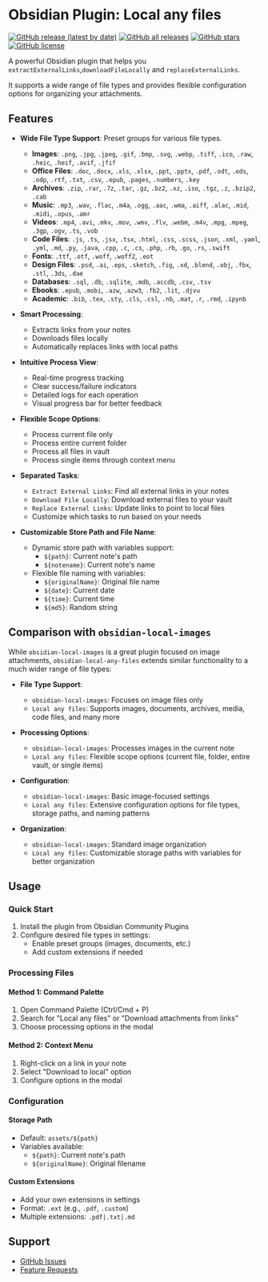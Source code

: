 # Obsidian Plugin: Local any files

[![GitHub release (latest by date)](https://img.shields.io/github/v/release/ShermanTsang/obsidian-local-any-files)](https://github.com/ShermanTsang/obsidian-local-any-files/releases/latest)
[![GitHub all releases](https://img.shields.io/github/downloads/ShermanTsang/obsidian-local-any-files/total)](https://github.com/ShermanTsang/obsidian-local-any-files/releases)
[![GitHub stars](https://img.shields.io/github/stars/ShermanTsang/obsidian-local-any-files)](https://github.com/ShermanTsang/obsidian-local-any-files/stargazers)
[![GitHub license](https://img.shields.io/github/license/ShermanTsang/obsidian-local-any-files)](https://github.com/ShermanTsang/obsidian-local-any-files/blob/main/LICENSE)

A powerful Obsidian plugin that helps you `extractExternalLinks`,`downloadFileLocally` and `replaceExternalLinks`. 

It supports a wide range of file types and provides flexible configuration options for organizing your attachments.

## Features

- **Wide File Type Support**: Preset groups for various file types.
  - **Images**: `.png`, `.jpg`, `.jpeg`, `.gif`, `.bmp`, `.svg`, `.webp`, `.tiff`, `.ico`, `.raw`, `.heic`, `.heif`, `.avif`, `.jfif`
  - **Office Files**: `.doc`, `.docx`, `.xls`, `.xlsx`, `.ppt`, `.pptx`, `.pdf`, `.odt`, `.ods`, `.odp`, `.rtf`, `.txt`, `.csv`, `.epub`, `.pages`, `.numbers`, `.key`
  - **Archives**: `.zip`, `.rar`, `.7z`, `.tar`, `.gz`, `.bz2`, `.xz`, `.iso`, `.tgz`, `.z`, `.bzip2`, `.cab`
  - **Music**: `.mp3`, `.wav`, `.flac`, `.m4a`, `.ogg`, `.aac`, `.wma`, `.aiff`, `.alac`, `.mid`, `.midi`, `.opus`, `.amr`
  - **Videos**: `.mp4`, `.avi`, `.mkv`, `.mov`, `.wmv`, `.flv`, `.webm`, `.m4v`, `.mpg`, `.mpeg`, `.3gp`, `.ogv`, `.ts`, `.vob`
  - **Code Files**: `.js`, `.ts`, `.jsx`, `.tsx`, `.html`, `.css`, `.scss`, `.json`, `.xml`, `.yaml`, `.yml`, `.md`, `.py`, `.java`, `.cpp`, `.c`, `.cs`, `.php`, `.rb`, `.go`, `.rs`, `.swift`
  - **Fonts**: `.ttf`, `.otf`, `.woff`, `.woff2`, `.eot`
  - **Design Files**: `.psd`, `.ai`, `.eps`, `.sketch`, `.fig`, `.xd`, `.blend`, `.obj`, `.fbx`, `.stl`, `.3ds`, `.dae`
  - **Databases**: `.sql`, `.db`, `.sqlite`, `.mdb`, `.accdb`, `.csv`, `.tsv`
  - **Ebooks**: `.epub`, `.mobi`, `.azw`, `.azw3`, `.fb2`, `.lit`, `.djvu`
  - **Academic**: `.bib`, `.tex`, `.sty`, `.cls`, `.csl`, `.nb`, `.mat`, `.r`, `.rmd`, `.ipynb`

- **Smart Processing**:
  - Extracts links from your notes
  - Downloads files locally
  - Automatically replaces links with local paths

- **Intuitive Process View**:
  - Real-time progress tracking
  - Clear success/failure indicators
  - Detailed logs for each operation
  - Visual progress bar for better feedback

- **Flexible Scope Options**:
  - Process current file only
  - Process entire current folder
  - Process all files in vault
  - Process single items through context menu

- **Separated Tasks**:
  - `Extract External Links`: Find all external links in your notes
  - `Download File Locally`: Download external files to your vault
  - `Replace External Links`: Update links to point to local files
  - Customize which tasks to run based on your needs

- **Customizable Store Path and File Name**:
  - Dynamic store path with variables support:
    - `${path}`: Current note's path
    - `${notename}`: Current note's name
  - Flexible file naming with variables:
    - `${originalName}`: Original file name
    - `${date}`: Current date
    - `${time}`: Current time
    - `${md5}`: Random string

## Comparison with `obsidian-local-images`

While `obsidian-local-images` is a great plugin focused on image attachments, `obsidian-local-any-files` extends similar functionality to a much wider range of file types:

- **File Type Support**:
  - `obsidian-local-images`: Focuses on image files only
  - `Local any files`: Supports images, documents, archives, media, code files, and many more

- **Processing Options**:
  - `obsidian-local-images`: Processes images in the current note
  - `Local any files`: Flexible scope options (current file, folder, entire vault, or single items)

- **Configuration**:
  - `obsidian-local-images`: Basic image-focused settings
  - `Local any files`: Extensive configuration options for file types, storage paths, and naming patterns

- **Organization**:
  - `obsidian-local-images`: Standard image organization
  - `Local any files`: Customizable storage paths with variables for better organization

## Usage
 
### Quick Start

1. Install the plugin from Obsidian Community Plugins
2. Configure desired file types in settings:
   - Enable preset groups (images, documents, etc.)
   - Add custom extensions if needed

### Processing Files

#### Method 1: Command Palette
1. Open Command Palette (Ctrl/Cmd + P)
2. Search for "Local any files" or "Download attachments from links"
3. Choose processing options in the modal

#### Method 2: Context Menu
1. Right-click on a link in your note
2. Select "Download to local" option
3. Configure options in the modal

### Configuration

#### Storage Path
- Default: `assets/${path}`
- Variables available: 
  - `${path}`: Current note's path
  - `${originalName}`: Original filename

#### Custom Extensions
- Add your own extensions in settings
- Format: `.ext` (e.g., `.pdf`, `.custom`)
- Multiple extensions: `.pdf|.txt|.md`

## Support

- [GitHub Issues](https://github.com/ShermanTsang/obsidian-local-any-files/issues)
- [Feature Requests](https://github.com/ShermanTsang/obsidian-local-any-files/issues/new)